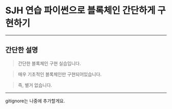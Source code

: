 # SJH 연습 파이썬으로 블록체인 간단하게 구현하기

------------

## 간단한 설명

>간단한 블록체인 구현 실습입니다.

>매우 기초적인 블록체인만 구현되어있습니다.

>즉, 별거 없습니다.

------------

gitignore는 나중에 추가할게요.
